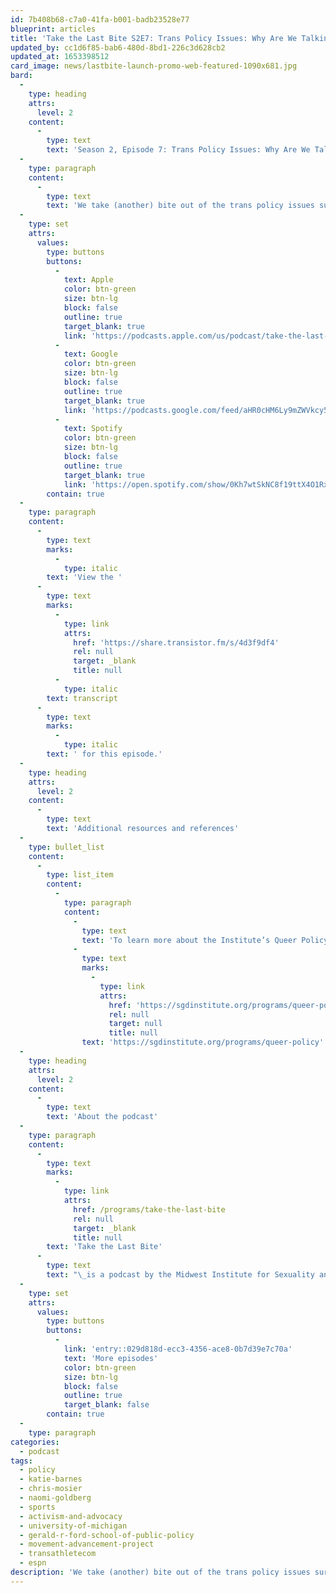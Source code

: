 ```yaml
---
id: 7b408b68-c7a0-41fa-b001-badb23528e77
blueprint: articles
title: 'Take the Last Bite S2E7: Trans Policy Issues: Why Are We Talking about Sports?'
updated_by: cc1d6f85-bab6-480d-8bd1-226c3d628cb2
updated_at: 1653398512
card_image: news/lastbite-launch-promo-web-featured-1090x681.jpg
bard:
  -
    type: heading
    attrs:
      level: 2
    content:
      -
        type: text
        text: 'Season 2, Episode 7: Trans Policy Issues: Why Are We Talking about Sports?'
  -
    type: paragraph
    content:
      -
        type: text
        text: 'We take (another) bite out of the trans policy issues surrounding anti-trans legislation targeting participation in sports. We’ve pulled the audio from our Queer Policy event from July 2021 for this special episode as we continue to monitor the impact of these policies in current time. This discussion between Katie Barnes, ESPN feature writer; Chris Mosier, Olympic Trials athlete and founder of TransAthlete.com; and Naomi Goldberg, deputy director and LGBTQ program director at the Movement Advancement Project makes important connections between the larger movement for trans justice and what’s happening in the world of professional, collegiate and K-12 sports. The event was hosted in partnership with the Gerald R. Ford School of Public Policy.'
  -
    type: set
    attrs:
      values:
        type: buttons
        buttons:
          -
            text: Apple
            color: btn-green
            size: btn-lg
            block: false
            outline: true
            target_blank: true
            link: 'https://podcasts.apple.com/us/podcast/take-the-last-bite/id1582890778'
          -
            text: Google
            color: btn-green
            size: btn-lg
            block: false
            outline: true
            target_blank: true
            link: 'https://podcasts.google.com/feed/aHR0cHM6Ly9mZWVkcy50cmFuc2lzdG9yLmZtL3Rha2UtdGhlLWxhc3QtYml0ZQ'
          -
            text: Spotify
            color: btn-green
            size: btn-lg
            block: false
            outline: true
            target_blank: true
            link: 'https://open.spotify.com/show/0Kh7wtSkNC8f19ttX4O1Rx'
        contain: true
  -
    type: paragraph
    content:
      -
        type: text
        marks:
          -
            type: italic
        text: 'View the '
      -
        type: text
        marks:
          -
            type: link
            attrs:
              href: 'https://share.transistor.fm/s/4d3f9df4'
              rel: null
              target: _blank
              title: null
          -
            type: italic
        text: transcript
      -
        type: text
        marks:
          -
            type: italic
        text: ' for this episode.'
  -
    type: heading
    attrs:
      level: 2
    content:
      -
        type: text
        text: 'Additional resources and references'
  -
    type: bullet_list
    content:
      -
        type: list_item
        content:
          -
            type: paragraph
            content:
              -
                type: text
                text: 'To learn more about the Institute’s Queer Policy Series, and to watch a recording of last year’s webinar, check out '
              -
                type: text
                marks:
                  -
                    type: link
                    attrs:
                      href: 'https://sgdinstitute.org/programs/queer-policy'
                      rel: null
                      target: null
                      title: null
                text: 'https://sgdinstitute.org/programs/queer-policy'
  -
    type: heading
    attrs:
      level: 2
    content:
      -
        type: text
        text: 'About the podcast'
  -
    type: paragraph
    content:
      -
        type: text
        marks:
          -
            type: link
            attrs:
              href: /programs/take-the-last-bite
              rel: null
              target: _blank
              title: null
        text: 'Take the Last Bite'
      -
        type: text
        text: "\_is a podcast by the Midwest Institute for Sexuality and Gender Diversity. It's a direct counter to the Midwest Nice mentality— highlighting advocacy and activism by queer/trans communities in the Midwest region. Through each episode, we're aiming to unearth the often disregarded and unacknowledged contributions of queer and trans folks to social change through interviews, casual conversations and reflections on Midwest queer time, space, and place.\_"
  -
    type: set
    attrs:
      values:
        type: buttons
        buttons:
          -
            link: 'entry::029d818d-ecc3-4356-ace8-0b7d39e7c70a'
            text: 'More episodes'
            color: btn-green
            size: btn-lg
            block: false
            outline: true
            target_blank: false
        contain: true
  -
    type: paragraph
categories:
  - podcast
tags:
  - policy
  - katie-barnes
  - chris-mosier
  - naomi-goldberg
  - sports
  - activism-and-advocacy
  - university-of-michigan
  - gerald-r-ford-school-of-public-policy
  - movement-advancement-project
  - transathletecom
  - espn
description: 'We take (another) bite out of the trans policy issues surrounding anti-trans legislation targeting participation in sports. We’ve pulled the audio from our Queer Policy event from July 2021 for this special episode as we continue to monitor the impact of these policies in current time. This discussion between Katie Barnes, espn feature writer; Chris Mosier, Olympic Trials athlete and founder of TransAthlete.com; and Naomi Goldberg, deputy director and LGBTQ program director at the Movement Advancement Project makes important connections between the larger movement for trans justice and what’s happening in the world of professional, collegiate and K-12 sports.'
---
```

